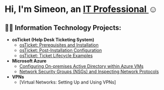 <h1>Hi, I'm Simeon, an <a href="https://linkedin.com/in/shawkins">IT Professional </a>☺</h1>

<h2>👨‍💻 Information Technology Projects:</h2>

- <b>osTicket (Help Desk Ticketing System)</b>
  - [osTicket: Prerequisites and Installation](https://github.com/simeonhawkins/osticket-prereqs)
  - [osTicket: Post-Installation Configuration](https://github.com/simeonhawkins/post-install-config)
  - [osTicket: Ticket Lifecycle Examples](https://github.com/simeonhawkins/ticket-lifecycle)
- <b>Microsoft Azure</b>
  - [Configuring On-premises Active Directory within Azure VMs](https://github.com/simeonhawkins/configure-ad)
  - [Network Security Groups (NSGs) and Inspecting Network Protocols](https://github.com/simeonhawkins/azure-network-protocols)
- <b>VPNs</b>
  - [Virtual Networks: Setting Up and Using VPNs] 
